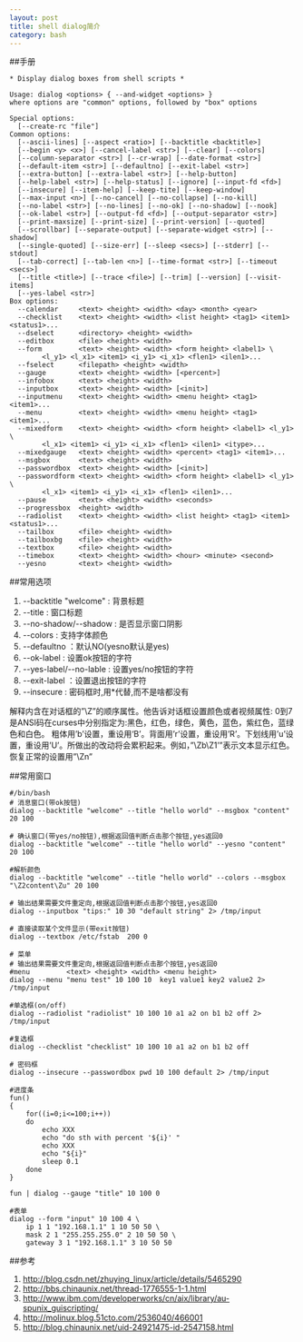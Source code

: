 ```yaml
---
layout: post
title: shell dialog简介
category: bash
---
```


##手册

	* Display dialog boxes from shell scripts *

	Usage: dialog <options> { --and-widget <options> }
	where options are "common" options, followed by "box" options

	Special options:
	  [--create-rc "file"]
	Common options:
	  [--ascii-lines] [--aspect <ratio>] [--backtitle <backtitle>]
	  [--begin <y> <x>] [--cancel-label <str>] [--clear] [--colors]
	  [--column-separator <str>] [--cr-wrap] [--date-format <str>]
	  [--default-item <str>] [--defaultno] [--exit-label <str>]
	  [--extra-button] [--extra-label <str>] [--help-button]
	  [--help-label <str>] [--help-status] [--ignore] [--input-fd <fd>]
	  [--insecure] [--item-help] [--keep-tite] [--keep-window]
	  [--max-input <n>] [--no-cancel] [--no-collapse] [--no-kill]
	  [--no-label <str>] [--no-lines] [--no-ok] [--no-shadow] [--nook]
	  [--ok-label <str>] [--output-fd <fd>] [--output-separator <str>]
	  [--print-maxsize] [--print-size] [--print-version] [--quoted]
	  [--scrollbar] [--separate-output] [--separate-widget <str>] [--shadow]
	  [--single-quoted] [--size-err] [--sleep <secs>] [--stderr] [--stdout]
	  [--tab-correct] [--tab-len <n>] [--time-format <str>] [--timeout <secs>]
	  [--title <title>] [--trace <file>] [--trim] [--version] [--visit-items]
	  [--yes-label <str>]
	Box options:
	  --calendar     <text> <height> <width> <day> <month> <year>
	  --checklist    <text> <height> <width> <list height> <tag1> <item1> <status1>...
	  --dselect      <directory> <height> <width>
	  --editbox      <file> <height> <width>
	  --form         <text> <height> <width> <form height> <label1> \
			<l_y1> <l_x1> <item1> <i_y1> <i_x1> <flen1> <ilen1>...
	  --fselect      <filepath> <height> <width>
	  --gauge        <text> <height> <width> [<percent>]
	  --infobox      <text> <height> <width>
	  --inputbox     <text> <height> <width> [<init>]
	  --inputmenu    <text> <height> <width> <menu height> <tag1> <item1>...
	  --menu         <text> <height> <width> <menu height> <tag1> <item1>...
	  --mixedform    <text> <height> <width> <form height> <label1> <l_y1> \
			<l_x1> <item1> <i_y1> <i_x1> <flen1> <ilen1> <itype>...
	  --mixedgauge   <text> <height> <width> <percent> <tag1> <item1>...
	  --msgbox       <text> <height> <width>
	  --passwordbox  <text> <height> <width> [<init>]
	  --passwordform <text> <height> <width> <form height> <label1> <l_y1> \
			<l_x1> <item1> <i_y1> <i_x1> <flen1> <ilen1>...
	  --pause        <text> <height> <width> <seconds>
	  --progressbox  <height> <width>
	  --radiolist    <text> <height> <width> <list height> <tag1> <item1> <status1>...
	  --tailbox      <file> <height> <width>
	  --tailboxbg    <file> <height> <width>
	  --textbox      <file> <height> <width>
	  --timebox      <text> <height> <width> <hour> <minute> <second>
	  --yesno        <text> <height> <width>
	  

##常用选项
1. --backtitle "welcome" : 背景标题
2. --title : 窗口标题
3. --no-shadow/--shadow : 是否显示窗口阴影
1. --colors : 支持字体颜色
1. --defaultno ：默认NO(yesno默认是yes)
1. --ok-label : 设置ok按钮的字符
1. --yes-label/--no-lable : 设置yes/no按钮的字符
1. --exit-label ：设置退出按钮的字符
1. --insecure : 密码框时,用*代替,而不是啥都没有

解释内含在对话框的”\Z”的顺序属性。他告诉对话框设置颜色或者视频属性:
0到7是ANSI码在curses中分别指定为:黑色，红色，绿色，黄色，蓝色，紫红色，蓝绿色和白色。
粗体用’b’设置，重设用‘B’。背面用’r’设置，重设用’R’。下划线用’u’设置，重设用’U’。所做出的改动将会累积起来。例如，”\Zb\Z1’”表示文本显示红色。恢复正常的设置用”\Zn”

##常用窗口

	#/bin/bash
	# 消息窗口(带ok按钮)
	dialog --backtitle "welcome" --title "hello world" --msgbox "content" 20 100
	
	# 确认窗口(带yes/no按钮),根据返回值判断点击那个按钮,yes返回0
	dialog --backtitle "welcome" --title "hello world" --yesno "content" 20 100
	
	#解析颜色
	dialog --backtitle "welcome" --title "hello world" --colors --msgbox "\Z2content\Zu" 20 100 
	
	# 输出结果需要文件重定向,根据返回值判断点击那个按钮,yes返回0
	dialog --inputbox "tips:" 10 30 "default string" 2> /tmp/input
	
	# 直接读取某个文件显示(带exit按钮)
	dialog --textbox /etc/fstab  200 0
	
	# 菜单
	# 输出结果需要文件重定向,根据返回值判断点击那个按钮,yes返回0
	#menu         <text> <height> <width> <menu height>
	dialog --menu "menu test" 10 100 10  key1 value1 key2 value2 2> /tmp/input
	
	#单选框(on/off)
	dialog --radiolist "radiolist" 10 100 10 a1 a2 on b1 b2 off 2> /tmp/input
	
	#复选框
	dialog --checklist "checklist" 10 100 10 a1 a2 on b1 b2 off
	
	# 密码框
	dialog --insecure --passwordbox pwd 10 100 default 2> /tmp/input
	
	#进度条
	fun()
	{
		for((i=0;i<=100;i++))                                                                                                                  
		do  
			echo XXX
			echo "do sth with percent '${i}' "
			echo XXX
			echo "${i}"
			sleep 0.1 
		done
	}

	fun | dialog --gauge "title" 10 100 0
	
	#表单
	dialog --form "input" 10 100 4 \ 
		ip 1 1 "192.168.1.1" 1 10 50 50 \
		mask 2 1 "255.255.255.0" 2 10 50 50 \                                                                                                  
		gateway 3 1 "192.168.1.1" 3 10 50 50
	  
##参考
1. <http://blog.csdn.net/zhuying_linux/article/details/5465290>
1. <http://bbs.chinaunix.net/thread-1776555-1-1.html>
1. <http://www.ibm.com/developerworks/cn/aix/library/au-spunix_guiscripting/>
1. <http://molinux.blog.51cto.com/2536040/466001>
1. <http://blog.chinaunix.net/uid-24921475-id-2547158.html>